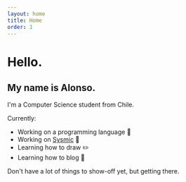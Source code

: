 ```yaml
---
layout: home
title: Home
order: 1
---
```


# Hello.

## My name is Alonso.

I'm a Computer Science student from Chile.

<!-- Currently working on a programming language 🔨, working on <a href="https://sysmic.cl/" target="_blank">Sysmic</a> 🤖 and learning how to draw ✏ and how to blog 📝.-->
Currently:
- Working on a programming language 🔨
- Working on  <a href="https://sysmic.gitlab.io/" target="_blank">Sysmic</a> 🤖
- Learning how to draw ✏️
- Learning how to blog 📙

Don't have a lot of things to show-off yet, but getting there.
